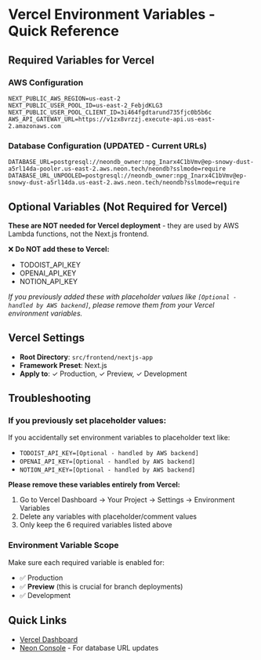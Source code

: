 # Vercel Environment Variables - Quick Reference

## Required Variables for Vercel

### AWS Configuration
```
NEXT_PUBLIC_AWS_REGION=us-east-2
NEXT_PUBLIC_USER_POOL_ID=us-east-2_FebjdKLG3
NEXT_PUBLIC_USER_POOL_CLIENT_ID=3i464fgdtarund735fjc0b5b6c
AWS_API_GATEWAY_URL=https://v1zx8vrzzj.execute-api.us-east-2.amazonaws.com
```

### Database Configuration (UPDATED - Current URLs)
```
DATABASE_URL=postgresql://neondb_owner:npg_Inarx4C1bVmv@ep-snowy-dust-a5rl14da-pooler.us-east-2.aws.neon.tech/neondb?sslmode=require
DATABASE_URL_UNPOOLED=postgresql://neondb_owner:npg_Inarx4C1bVmv@ep-snowy-dust-a5rl14da.us-east-2.aws.neon.tech/neondb?sslmode=require
```

## Optional Variables (Not Required for Vercel)

**These are NOT needed for Vercel deployment** - they are used by AWS Lambda functions, not the Next.js frontend.

❌ **Do NOT add these to Vercel:**
- TODOIST_API_KEY
- OPENAI_API_KEY
- NOTION_API_KEY

*If you previously added these with placeholder values like `[Optional - handled by AWS backend]`, please remove them from your Vercel environment variables.*

## Vercel Settings
- **Root Directory**: `src/frontend/nextjs-app`
- **Framework Preset**: Next.js
- **Apply to**: ✓ Production, ✓ Preview, ✓ Development

## Troubleshooting

### If you previously set placeholder values:

If you accidentally set environment variables to placeholder text like:
- `TODOIST_API_KEY=[Optional - handled by AWS backend]`
- `OPENAI_API_KEY=[Optional - handled by AWS backend]`
- `NOTION_API_KEY=[Optional - handled by AWS backend]`

**Please remove these variables entirely from Vercel:**
1. Go to Vercel Dashboard → Your Project → Settings → Environment Variables
2. Delete any variables with placeholder/comment values
3. Only keep the 6 required variables listed above

### Environment Variable Scope
Make sure each required variable is enabled for:
- ✅ Production
- ✅ **Preview** (this is crucial for branch deployments)
- ✅ Development

## Quick Links
- [Vercel Dashboard](https://vercel.com/dashboard)
- [Neon Console](https://console.neon.tech) - For database URL updates
